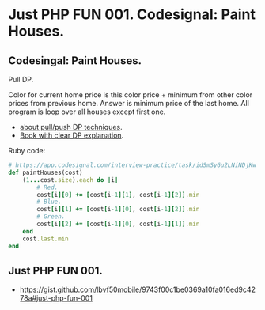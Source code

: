 # Just PHP FUN 001. Codesignal: Paint Houses.


## Codesingal: Paint Houses.

Pull DP.

Color for current home price is this color price + minimum from other color prices from previous home.  Answer is minimum price of the last home. All program is loop over all houses except first one.

- [about pull/push DP techniques](https://youtu.be/YBSt1jYwVfU).
- [Book with clear DP explanation](https://www.byte-by-byte.com/dpbook/).

Ruby code:
```Ruby
# https://app.codesignal.com/interview-practice/task/idSmSy6u2LNiNDjKw
def paintHouses(cost)
    (1...cost.size).each do |i|
        # Red.
        cost[i][0] += [cost[i-1][1], cost[i-1][2]].min
        # Blue.
        cost[i][1] += [cost[i-1][0], cost[i-1][2]].min
        # Green.
        cost[i][2] += [cost[i-1][0], cost[i-1][1]].min
    end
    cost.last.min
end
```

## Just PHP FUN 001.

- https://gist.github.com/lbvf50mobile/9743f00c1be0369a10fa016ed9c4278a#just-php-fun-001